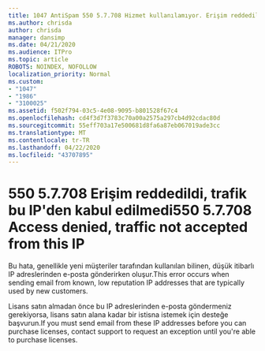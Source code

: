 ```yaml
---
title: 1047 AntiSpam 550 5.7.708 Hizmet kullanılamıyor. Erişim reddedildi, trafik bu IP'den kabul edilmedi
ms.author: chrisda
author: chrisda
manager: dansimp
ms.date: 04/21/2020
ms.audience: ITPro
ms.topic: article
ROBOTS: NOINDEX, NOFOLLOW
localization_priority: Normal
ms.custom:
- "1047"
- "1986"
- "3100025"
ms.assetid: f502f794-03c5-4e08-9095-b801528f67c4
ms.openlocfilehash: cd4f3d7f3783c70a00a2575a297cb4d92cdac80d
ms.sourcegitcommit: 55eff703a17e500681d8fa6a87eb067019ade3cc
ms.translationtype: MT
ms.contentlocale: tr-TR
ms.lasthandoff: 04/22/2020
ms.locfileid: "43707895"
---
```

# <a name="550-57708-access-denied-traffic-not-accepted-from-this-ip"></a><span data-ttu-id="4e8cb-103">550 5.7.708 Erişim reddedildi, trafik bu IP'den kabul edilmedi</span><span class="sxs-lookup"><span data-stu-id="4e8cb-103">550 5.7.708 Access denied, traffic not accepted from this IP</span></span>

<span data-ttu-id="4e8cb-104">Bu hata, genellikle yeni müşteriler tarafından kullanılan bilinen, düşük itibarlı IP adreslerinden e-posta gönderirken oluşur.</span><span class="sxs-lookup"><span data-stu-id="4e8cb-104">This error occurs when sending email from known, low reputation IP addresses that are typically used by new customers.</span></span>

<span data-ttu-id="4e8cb-105">Lisans satın almadan önce bu IP adreslerinden e-posta göndermeniz gerekiyorsa, lisans satın alana kadar bir istisna istemek için desteğe başvurun.</span><span class="sxs-lookup"><span data-stu-id="4e8cb-105">If you must send email from these IP addresses before you can purchase licenses, contact support to request an exception until you're able to purchase licenses.</span></span>
